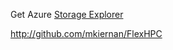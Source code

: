 

Get Azure <a href="http://storageexplorer.com">Storage Explorer</a>

http://github.com/mkiernan/FlexHPC
